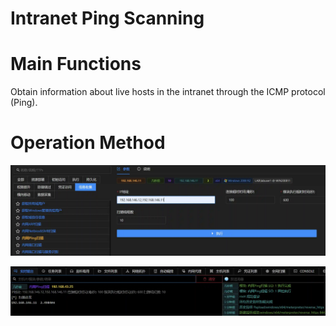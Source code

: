 # Intranet Ping Scanning

# Main Functions
Obtain information about live hosts in the intranet through the ICMP protocol (Ping).

# Operation Method
![](img\Discovery_NetworkServiceScanning_PingByPython\1.webp)



![](img\Discovery_NetworkServiceScanning_PingByPython\2.webp)






